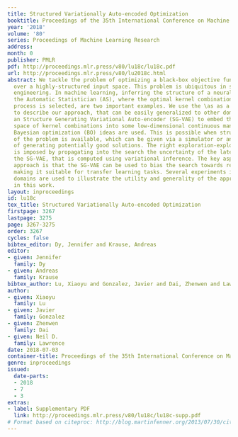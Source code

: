 ```yaml
---
title: Structured Variationally Auto-encoded Optimization
booktitle: Proceedings of the 35th International Conference on Machine Learning
year: '2018'
volume: '80'
series: Proceedings of Machine Learning Research
address: 
month: 0
publisher: PMLR
pdf: http://proceedings.mlr.press/v80/lu18c/lu18c.pdf
url: http://proceedings.mlr.press/v80/lu2018c.html
abstract: We tackle the problem of optimizing a black-box objective function defined
  over a highly-structured input space. This problem is ubiquitous in science and
  engineering. In machine learning, inferring the structure of a neural network or
  the Automatic Statistician (AS), where the optimal kernel combination for a Gaussian
  process is selected, are two important examples. We use the \as as a case study
  to describe our approach, that can be easily generalized to other domains. We propose
  an Structure Generating Variational Auto-encoder (SG-VAE) to embed the original
  space of kernel combinations into some low-dimensional continuous manifold where
  Bayesian optimization (BO) ideas are used. This is possible when structural knowledge
  of the problem is available, which can be given via a simulator or any other form
  of generating potentially good solutions. The right exploration-exploitation balance
  is imposed by propagating into the search the uncertainty of the latent space of
  the SG-VAE, that is computed using variational inference. The key aspect of our
  approach is that the SG-VAE can be used to bias the search towards relevant regions,
  making it suitable for transfer learning tasks. Several experiments in various application
  domains are used to illustrate the utility and generality of the approach described
  in this work.
layout: inproceedings
id: lu18c
tex_title: Structured Variationally Auto-encoded Optimization
firstpage: 3267
lastpage: 3275
page: 3267-3275
order: 3267
cycles: false
bibtex_editor: Dy, Jennifer and Krause, Andreas
editor:
- given: Jennifer
  family: Dy
- given: Andreas
  family: Krause
bibtex_author: Lu, Xiaoyu and Gonzalez, Javier and Dai, Zhenwen and Lawrence, Neil
author:
- given: Xiaoyu
  family: Lu
- given: Javier
  family: Gonzalez
- given: Zhenwen
  family: Dai
- given: Neil D.
  family: Lawrence
date: 2018-07-03
container-title: Proceedings of the 35th International Conference on Machine Learning
genre: inproceedings
issued:
  date-parts:
  - 2018
  - 7
  - 3
extras:
- label: Supplementary PDF
  link: http://proceedings.mlr.press/v80/lu18c/lu18c-supp.pdf
# Format based on citeproc: http://blog.martinfenner.org/2013/07/30/citeproc-yaml-for-bibliographies/
---
```

